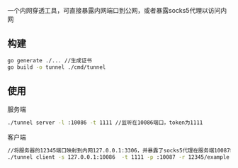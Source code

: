 一个内网穿透工具，可直接暴露内网端口到公网，或者暴露socks5代理以访问内网

## 构建
```bash
go generate ./... //生成证书
go build -o tunnel ./cmd/tunnel
```
## 使用
服务端
```bash
./tunnel server -l :10086 -t 1111 //监听在10086端口，token为1111
```
客户端
```bash
//将服务器的12345端口映射到内网127.0.0.1:3306，并暴露了socks5代理在服务端10087端口
./tunnel client -s 127.0.0.1:10086  -t 1111 -p :10087 -r 12345/example.com:443
```